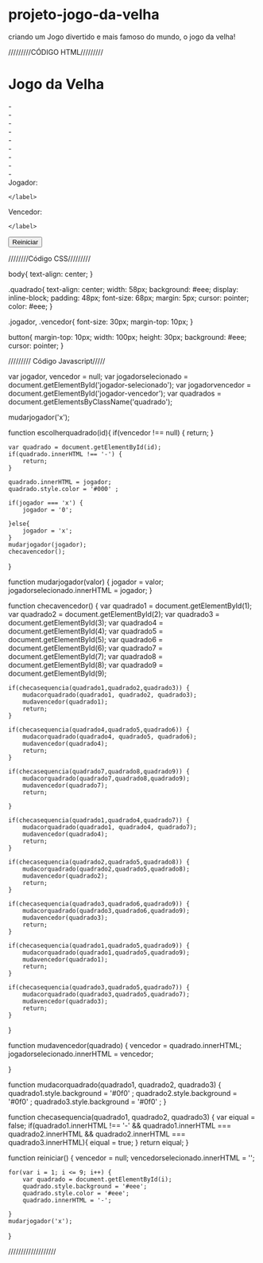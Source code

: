 # projeto-jogo-da-velha
criando um Jogo divertido e mais famoso do mundo, o jogo da velha!

/////////CÓDIGO HTML/////////

<!DOCTYPE html>
<html lang="pt-br">
<head>
   <title>
       Jogo da Velha
   </title>
   <meta charset="UTF-8">
   <link rel="stylesheet" href="estilo.css">
</head>

<body>
<h1>
     Jogo da Velha
</h1>
<div>
     <div id="1" class="quadrado" onclick="escolherquadrado(this.id)">-</div>
     <div id="2" class="quadrado" onclick="escolherquadrado(this.id)">-</div>
     <div id="3" class="quadrado" onclick="escolherquadrado(this.id)">-</div>
</div>

<div>
    <div id="4" class="quadrado" onclick="escolherquadrado(this.id)">-</div>
    <div id="5" class="quadrado" onclick="escolherquadrado(this.id)">-</div>
    <div id="6" class="quadrado" onclick="escolherquadrado(this.id)">-</div>
</div>

<div>
    <div id="7" class="quadrado" onclick="escolherquadrado(this.id)">-</div>
    <div id="8" class="quadrado" onclick="escolherquadrado(this.id)">-</div>
    <div id="9" class="quadrado" onclick="escolherquadrado(this.id)">-</div>
</div>

<div class="jogador">
    <label>
        Jogador:
    </label>
    <label id="jogadorselecionado">

    </label>
</div>

<div class="vencedor">
    <label>
        Vencedor:
    </label>
    <label id="jogadorvencedor">

    </label>
</div>

<div>
    <button onclick="reiniciar()">
        Reiniciar
    </button>
</div>
</body>
<script src="velha.js"></script>
</html>


////////Código CSS/////////

body{
    text-align: center;
}

.quadrado{
    text-align: center;
    width: 58px;
    background: #eee;
    display: inline-block;
    padding: 48px;
    font-size: 68px;
    margin: 5px;
    cursor: pointer;
    color: #eee;
}

.jogador, .vencedor{
    font-size: 30px;
    margin-top: 10px;
}

button{
    margin-top: 10px;
    width: 100px;
    height: 30px;
    background: #eee;
    cursor: pointer;
}

///////// Código Javascript/////

var jogador, vencedor = null;
var jogadorselecionado = document.getElementById('jogador-selecionado');
var jogadorvencedor = document.getElementById('jogador-vencedor');
var quadrados = document.getElementsByClassName('quadrado');

mudarjogador('x');


function escolherquadrado(id){
    if(vencedor !== null) {
        return;
    }

    var quadrado = document.getElementById(id);
    if(quadrado.innerHTML !== '-') {
        return;
    }

    quadrado.innerHTML = jogador;
    quadrado.style.color = '#000' ;
    
    if(jogador === 'x') {
        jogador = '0';

    }else{
        jogador = 'x';
    }
    mudarjogador(jogador);
    checavencedor();

}

function mudarjogador(valor) {
    jogador = valor;
    jogadorselecionado.innerHTML = jogador;
}

function checavencedor() {
    var quadrado1 = document.getElementById(1);
    var quadrado2 = document.getElementById(2);
    var quadrado3 = document.getElementById(3);
    var quadrado4 = document.getElementById(4);
    var quadrado5 = document.getElementById(5);
    var quadrado6 = document.getElementById(6);
    var quadrado7 = document.getElementById(7);
    var quadrado8 = document.getElementById(8);
    var quadrado9 = document.getElementById(9);

    if(checasequencia(quadrado1,quadrado2,quadrado3)) {
        mudacorquadrado(quadrado1, quadrado2, quadrado3);
        mudavencedor(quadrado1);
        return;
    }

    if(checasequencia(quadrado4,quadrado5,quadrado6)) {
        mudacorquadrado(quadrado4, quadrado5, quadrado6);
        mudavencedor(quadrado4);
        return;
    }

    if(checasequencia(quadrado7,quadrado8,quadrado9)) {
        mudacorquadrado(quadrado7,quadrado8,quadrado9);
        mudavencedor(quadrado7);
        return;

    }
    
    if(checasequencia(quadrado1,quadrado4,quadrado7)) {
        mudacorquadrado(quadrado1, quadrado4, quadrado7);
        mudavencedor(quadrado4);
        return;
    }

    if(checasequencia(quadrado2,quadrado5,quadrado8)) {
        mudacorquadrado(quadrado2,quadrado5,quadrado8);
        mudavencedor(quadrado2);
        return;
    }

    if(checasequencia(quadrado3,quadrado6,quadrado9)) {
        mudacorquadrado(quadrado3,quadrado6,quadrado9);
        mudavencedor(quadrado3);
        return;
    }

    if(checasequencia(quadrado1,quadrado5,quadrado9)) {
        mudacorquadrado(quadrado1,quadrado5,quadrado9);
        mudavencedor(quadrado1);
        return;
    }

    if(checasequencia(quadrado3,quadrado5,quadrado7)) {
        mudacorquadrado(quadrado3,quadrado5,quadrado7);
        mudavencedor(quadrado3);
        return;
    }  

}


function mudavencedor(quadrado) {
    vencedor = quadrado.innerHTML;
    jogadorselecionado.innerHTML = vencedor;


}

function mudacorquadrado(quadrado1, quadrado2, quadrado3) {
    quadrado1.style.background = '#0f0' ;
    quadrado2.style.background = '#0f0' ;
    quadrado3.style.background = '#0f0' ;
}

function checasequencia(quadrado1, quadrado2, quadrado3) {
    var eiqual = false;
    if(quadrado1.innerHTML !== '-' && quadrado1.innerHTML === quadrado2.innerHTML && quadrado2.innerHTML === quadrado3.innerHTML){
        eiqual = true;
    }
 return eiqual;
}

function reiniciar() {
    vencedor = null;
    vencedorselecionado.innerHTML =  '';

    for(var i = 1; i <= 9; i++) {
        var quadrado = document.getElementById(i);
        quadrado.style.background = '#eee';
        quadrado.style.color = '#eee';
        quadrado.innerHTML = '-';

    }
    mudarjogador('x');
}


///////////////////


